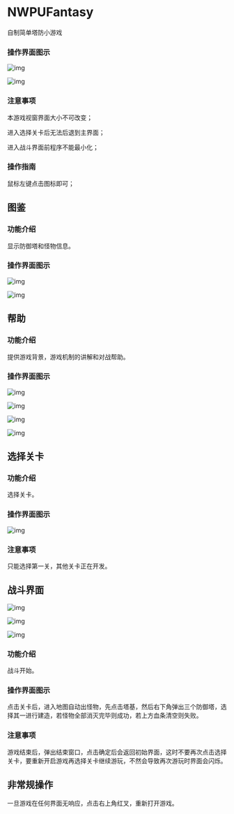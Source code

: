 # NWPUFantasy
自制简单塔防小游戏

###  操作界面图示

![img](https://krypton-picbed.oss-cn-chengdu.aliyuncs.com/img/202202181806020.jpg)

![img](https://krypton-picbed.oss-cn-chengdu.aliyuncs.com/img/202202181807178.jpg)

### 注意事项

本游戏视窗界面大小不可改变；

进入选择关卡后无法后退到主界面；

进入战斗界面前程序不能最小化；

### 操作指南

鼠标左键点击图标即可；

##  图鉴

### 功能介绍

显示防御塔和怪物信息。

### 操作界面图示

![img](https://krypton-picbed.oss-cn-chengdu.aliyuncs.com/img/202202181807211.jpg)

![img](https://krypton-picbed.oss-cn-chengdu.aliyuncs.com/img/202202181807425.jpg)

## 帮助

###  功能介绍

提供游戏背景，游戏机制的讲解和对战帮助。

### 操作界面图示

![img](https://krypton-picbed.oss-cn-chengdu.aliyuncs.com/img/202202181807755.jpg)

![img](https://krypton-picbed.oss-cn-chengdu.aliyuncs.com/img/202202181807429.jpg)

![img](https://krypton-picbed.oss-cn-chengdu.aliyuncs.com/img/202202181807294.jpg)

![img](https://krypton-picbed.oss-cn-chengdu.aliyuncs.com/img/202202181807102.jpg)



## 选择关卡

### 功能介绍

选择关卡。

### 操作界面图示

![img](https://krypton-picbed.oss-cn-chengdu.aliyuncs.com/img/202202181807610.jpg)

### 注意事项

只能选择第一关，其他关卡正在开发。

## 战斗界面

![img](https://krypton-picbed.oss-cn-chengdu.aliyuncs.com/img/202202181807431.jpg)

![img](https://krypton-picbed.oss-cn-chengdu.aliyuncs.com/img/202202181807105.jpg)

![img](https://krypton-picbed.oss-cn-chengdu.aliyuncs.com/img/202202181807886.jpg)

### 功能介绍

战斗开始。

### 操作界面图示

点击关卡后，进入地图自动出怪物，先点击塔基，然后右下角弹出三个防御塔，选择其一进行建造，若怪物全部消灭完毕则成功，若上方血条清空则失败。

 

### 注意事项

游戏结束后，弹出结束窗口，点击确定后会返回初始界面，这时不要再次点击选择关卡，要重新开启游戏再选择关卡继续游玩，不然会导致再次游玩时界面会闪烁。

## 非常规操作

一旦游戏在任何界面无响应，点击右上角红叉，重新打开游戏。
